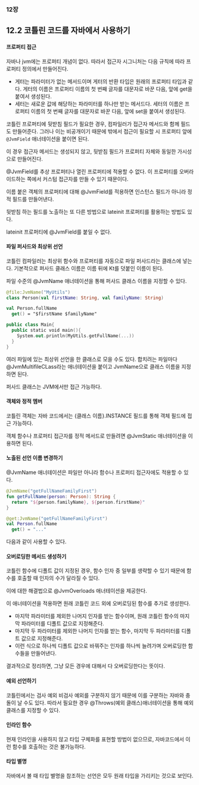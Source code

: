 ### 12장

## 12.2 코틀린 코드를 자바에서 사용하기

#### 프로퍼티 접근
자바나 jvm에는 프로퍼티 개념이 없다. 따라서 접근자 시그니처는 다음 규칙에 따라 프로퍼티 정의에서 만들어진다.
- 게터는 파라미터가 없는 메서드이며 게터의 반환 타입은 원래의 프로퍼티 타입과 같다. 게터의 이름은 프로퍼티 이름의 첫 번째 글자를 대문자로 바꾼 다음, 앞에 get을 붙여서 생성된다.
- 세터는 새로운 값에 해당하는 파라미터를 하나만 받는 메서드다. 세터의 이름은 프로퍼티 이름의 첫 번째 글자를 대문자로 바꾼 다음, 앞에 set을 붙여서 생성된다.

코틀린 프로퍼티에 뒷받침 필드가 필요한 경우, 컴파일러가 접근자 메서드와 함께 필드도 만들어준다. 그러나 이는 비공개이기 때문에 밖에서 접근이 필요할 시 프로퍼티 앞에 `@JvmField` 애너테이션을 붙이면 된다.

이 경우 접근자 메서드는 생성되지 않고, 뒷받침 필드가 프로퍼티 자체와 동일한 가시성으로 만들어진다.

@JvmField를 추상 프로퍼티나 열린 프로퍼티에 적용할 수 없다. 이 프로퍼티를 오버라이드하는 쪽에서 커스텀 접근자를 만들 수 있기 때문이다.

이름 붙은 객체의 프로퍼티에 대해 @JvmField를 적용하면 인스턴스 필드가 아니라 정적 필드를 만들어낸다.

뒷받침 하는 필드를 노출하는 또 다른 방법으로 lateinit 프로퍼티를 활용하는 방법도 있다.

lateinit 프로퍼티에 @JvmField를 붙일 수 없다.

#### 파일 퍼사드와 최상위 선언
코틀린 컴파일러는 최상위 함수와 프로퍼티를 자동으로 파일 퍼사드라는 클래스에 넣는다. 기본적으로 퍼사드 클래스 이름은 이름 뒤에 Kt를 덧붙인 이름이 된다.

파일 수준의 @JvmName 애너테이션을 통해 퍼사드 클래스 이름을 지정할 수 있다.

```kotlin
@file:JvmName("MyUtils")
class Person(val firstName: String, val familyName: String)

val Person.fullName
  get() = "$firstName $familyName"

public class Main{
  public static void main(){
    System.out.println(MyUtils.getFullName(...))
  }
}
```

여러 파일에 있는 최상위 선언을 한 클래스로 모을 수도 있다. 합치려는 파일마다 @JvmMultifileCLass라는 애너테이션을 붙이고 JvmName으로 클래스 이름을 지정하면 된다.

퍼사드 클래스는 JVM에서만 접근 가능하다.

#### 객체와 정적 멤버
코틀린 객체는 자바 코드에서는 {클래스 이름}.INSTANCE 필드를 통해 객체 필드에 접근 가능하다.

객체 함수나 프로퍼티 접근자를 정적 메서드로 만들려면 @JvmStatic 애너테이션을 이용하면 된다.

#### 노출된 선언 이름 변경하기
@JvmName 애너테이션은 파일만 아니라 함수나 프로퍼티 접근자에도 적용할 수 있다.

```kotlin
@JvmName("getFullNameFamilyFirst")
fun getFullName(person: Person): String {
  return "${person.familyName}, ${person.firstName}"
}

@get:JvmName("getFullNameFamilyFirst")
val Person.fullName
  get() = "..."
```

다음과 같이 사용할 수 있다.

#### 오버로딩한 메서드 생성하기

코틀린 함수에 디폴트 값이 지정된 경우, 함수 인자 중 일부를 생략할 수 있기 때문에 함수를 호출할 때 인자의 수가 달라질 수 있다.

이에 대한 해결법으로 @JvmOverloads 애너테이션을 제공한다.

이 애너테이션을 적용하면 원래 코틀린 코드 외에 오버로딩된 함수를 추가로 생성한다.

- 마지막 파라미터를 제외한 나머지 인자를 받는 함수이며, 원래 코틀린 함수의 마지막 파라미터를 디폴트 값으로 지정해준다.
- 마지막 두 파라미터를 제외한 나머지 인자를 받는 함수, 마지막 두 파라미터를 디폴트 값으로 지정해준다.
- 이런 식으로 하나씩 디폴트 값으로 바꿔주는 인자를 하나씩 늘려가며 오버로딩한 함수들을 만들어낸다.

결과적으로 정리하면, 그냥 모든 경우에 대해서 다 오버로딩한다는 뜻이다.

#### 예외 선언하기
코틀린에서는 검사 예외 비검사 예외를 구분하지 않기 때문에 이를 구분하는 자바와 충돌이 날 수도 있다. 따라서 필요한 경우 @Throws(예외 클래스)애너테이션을 통해 예외 클래스를 지정할 수 있다.

#### 인라인 함수
현재 인라인을 사용하지 않고 타입 구체화를 표현할 방법이 없으므로, 자바코드에서 이런 함수를 호출하는 것은 불가능하다.

#### 타입 별명
자바에서 볼 때 타입 별명을 참조하는 선언은 모두 원래 타입을 가리키는 것으로 보인다.



